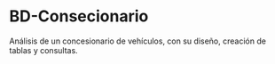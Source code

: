 # BD-Consecionario
Análisis de un concesionario de vehículos, con su diseño, creación de tablas y consultas.
